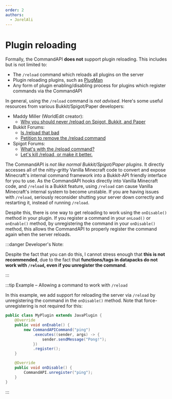 ```yaml
---
order: 2
authors:
  - JorelAli
---
```


# Plugin reloading

Formally, the CommandAPI **does not** support plugin reloading. This includes but is not limited to:

* The `/reload` command which reloads all plugins on the server
* Plugin reloading plugins, such as [PlugMan](https://dev.bukkit.org/projects/plugman)
* Any form of plugin enabling/disabling process for plugins which register commands via the CommandAPI

In general, using the `/reload` command is _not advised_. Here's some useful resources from various Bukkit/Spigot/Paper developers:

* Maddy Miller (WorldEdit creator):
    * [Why you should never /reload on Spigot, Bukkit, and Paper](https://madelinemiller.dev/blog/problem-with-reload/)
* Bukkit Forums:
    * [Is /reload that bad](https://bukkit.org/threads/is-reload-that-bad.129514/)
    * [Petition to remove the /reload command](https://bukkit.org/threads/petition-to-remove-the-reload-command.43212/)
* Spigot Forums:
    * [What's with the /reload command?](https://www.spigotmc.org/threads/whats-with-the-reload-command.344458/)
    * [Let's kill /reload, or make it better.](https://www.spigotmc.org/threads/lets-kill-reload-or-make-it-better.35611/)

The CommandAPI is _not like normal Bukkit/Spigot/Paper plugins_. It directly accesses all of the nitty-gritty Vanilla Minecraft code to convert and expose Minecraft's internal command framework into a Bukkit-API friendly interface for you to use. As the CommandAPI hooks directly into Vanilla Minecraft code, and `/reload` is a Bukkit feature, using `/reload` can cause Vanilla Minecraft's internal system to become unstable. If you are having issues with `/reload`, seriously reconsider shutting your server down correctly and restarting it, instead of running `/reload`.

Despite this, there is one way to get reloading to work using the `onDisable()` method in your plugin. If you register a command in your `onLoad()` or `onEnable()` method, by unregistering the command in your `onDisable()` method, this allows the CommandAPI to properly register the command again when the server reloads.

:::danger Developer's Note:

Despite the fact that you can do this, I cannot stress enough that **this is not recommended**, due to the fact that **functions/tags in datapacks do not work with `/reload`, even if you unregister the command**.

:::

:::tip Example – Allowing a command to work with `/reload`

In this example, we add support for reloading the server via `/reload` by unregistering the command in the `onDisable()` method. Note that force-unregistering is not required for this:

```java
public class MyPlugin extends JavaPlugin {
    @Override
    public void onEnable() {
        new CommandAPICommand("ping")
            .executes((sender, args) -> {
                sender.sendMessage("Pong!");
            })
            .register();
    }

    @Override
    public void onDisable() {
        CommandAPI.unregister("ping");
    }
}
```

:::